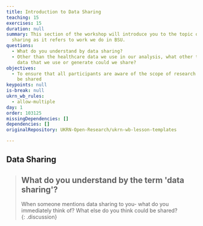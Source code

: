 ```yaml
---
title: Introduction to Data Sharing
teaching: 15
exercises: 15
duration: null
summary: This section of the workshop will introduce you to the topic of data
  sharing as it refers to work we do in BSU.
questions:
  - What do you understand by data sharing?
  - Other than the healthcare data we use in our analysis, what other types of
    data that we use or generate could we share?
objectives:
  - To ensure that all participants are aware of the scope of research what can
    be shared
keypoints: null
is-break: null
ukrn_wb_rules:
  - allow-multiple
day: 1
order: 103125
missingDependencies: []
dependencies: []
originalRepository: UKRN-Open-Research/ukrn-wb-lesson-templates

---
```

## Data Sharing

> ## What do you understand by the term 'data sharing'?
> When someone mentions data sharing to you- what do you immediately think of?
> What else do you think could be shared?  
{: .discussion}

